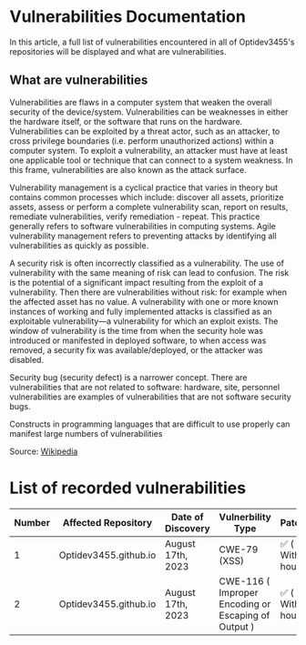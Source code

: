 # Vulnerabilities Documentation

In this article, a full list of vulnerabilities encountered in all of Optidev3455's repositories will be displayed and what are vulnerabilities.

## What are vulnerabilities
Vulnerabilities are flaws in a computer system that weaken the overall security of the device/system. Vulnerabilities can be weaknesses in either the hardware itself, or the software that runs on the hardware. Vulnerabilities can be exploited by a threat actor, such as an attacker, to cross privilege boundaries (i.e. perform unauthorized actions) within a computer system. To exploit a vulnerability, an attacker must have at least one applicable tool or technique that can connect to a system weakness. In this frame, vulnerabilities are also known as the attack surface.

Vulnerability management is a cyclical practice that varies in theory but contains common processes which include: discover all assets, prioritize assets, assess or perform a complete vulnerability scan, report on results, remediate vulnerabilities, verify remediation - repeat. This practice generally refers to software vulnerabilities in computing systems. Agile vulnerability management refers to preventing attacks by identifying all vulnerabilities as quickly as possible.

A security risk is often incorrectly classified as a vulnerability. The use of vulnerability with the same meaning of risk can lead to confusion. The risk is the potential of a significant impact resulting from the exploit of a vulnerability. Then there are vulnerabilities without risk: for example when the affected asset has no value. A vulnerability with one or more known instances of working and fully implemented attacks is classified as an exploitable vulnerability—a vulnerability for which an exploit exists. The window of vulnerability is the time from when the security hole was introduced or manifested in deployed software, to when access was removed, a security fix was available/deployed, or the attacker was disabled.

Security bug (security defect) is a narrower concept. There are vulnerabilities that are not related to software: hardware, site, personnel vulnerabilities are examples of vulnerabilities that are not software security bugs.

Constructs in programming languages that are difficult to use properly can manifest large numbers of vulnerabilities


Source: [Wikipedia](https://en.wikipedia.org/wiki/Vulnerability_(computing))

# List of recorded vulnerabilities
| Number  | Affected Repository    | Date of Discovery | Vulnerbility Type                                   | Patched             |
| ------- | ---------------------- | ----------------- | --------------------------------------------------- | ------------------- |
| 1       | Optidev3455.github.io  | August 17th, 2023 | CWE-79 (XSS)                                        | ✅ ( Within 1 hour )|
| 2       | Optidev3455.github.io  | August 17th, 2023 | CWE-116 ( Improper Encoding or Escaping of Output ) | ✅ ( Within 1 hour )|
